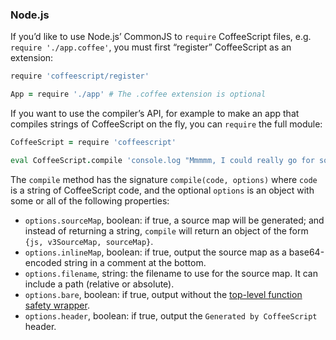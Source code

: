 ### Node.js

If you’d like to use Node.js’ CommonJS to `require` CoffeeScript files, e.g. `require './app.coffee'`, you must first “register” CoffeeScript as an extension:

```coffee
require 'coffeescript/register'

App = require './app' # The .coffee extension is optional
```

If you want to use the compiler’s API, for example to make an app that compiles strings of CoffeeScript on the fly, you can `require` the full module:

```coffee
CoffeeScript = require 'coffeescript'

eval CoffeeScript.compile 'console.log "Mmmmm, I could really go for some #{Math.pi}"'
```

The `compile` method has the signature `compile(code, options)` where `code` is a string of CoffeeScript code, and the optional `options` is an object with some or all of the following properties:

* `options.sourceMap`, boolean: if true, a source map will be generated; and instead of returning a string, `compile` will return an object of the form `{js, v3SourceMap, sourceMap}`.
* `options.inlineMap`, boolean: if true, output the source map as a base64-encoded string in a comment at the bottom.
* `options.filename`, string: the filename to use for the source map. It can include a path (relative or absolute).
* `options.bare`, boolean: if true, output without the [top-level function safety wrapper](#lexical-scope).
* `options.header`, boolean: if true, output the `Generated by CoffeeScript` header.
